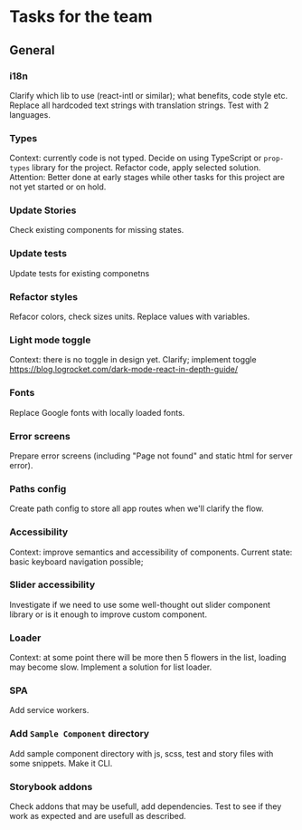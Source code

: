 # Tasks for the team

## General

### i18n

Clarify which lib to use (react-intl or similar); what benefits, code style etc.
Replace all hardcoded text strings with translation strings. Test with 2 languages.

### Types

Context: currently code is not typed. Decide on using TypeScript or `prop-types` library for the project. Refactor code, apply selected solution.
Attention: Better done at early stages while other tasks for this project are not yet started or on hold.

### Update Stories

Check existing components for missing states.

### Update tests

Update tests for existing componetns

### Refactor styles

Refacor colors, check sizes units. Replace values with variables.

### Light mode toggle

Context: there is no toggle in design yet. Clarify; implement toggle
<https://blog.logrocket.com/dark-mode-react-in-depth-guide/>

### Fonts

Replace Google fonts with locally loaded fonts.

### Error screens

Prepare error screens (including "Page not found" and static html for server error).

### Paths config

Create path config to store all app routes when we'll clarify the flow.

### Accessibility

Context: improve semantics and accessibility of components.
Current state: basic keyboard navigation possible;

### Slider accessibility

Investigate if we need to use some well-thought out slider component library or is it enough to improve custom component.

### Loader

Context: at some point there will be more then 5 flowers in the list, loading may become slow. Implement a solution for list loader.

### SPA

Add service workers.

### Add `Sample Component` directory

Add sample component directory with js, scss, test and story files with some snippets. Make it CLI.

### Storybook addons

Check addons that may be usefull, add dependencies. Test to see if they work as expected and are usefull as described.
